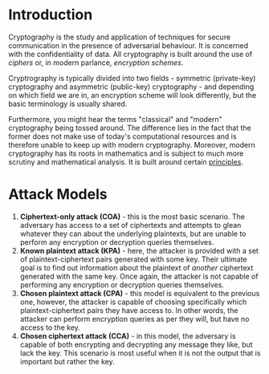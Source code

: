 # Introduction
Cryptography is the study and application of techniques for secure communication in the presence of adversarial behaviour. It is concerned with the confidentiality of data. All cryptography is built around the use of *ciphers* or, in modern parlance, *encryption schemes*. 

Cryptrography is typically divided into two fields - symmetric (private-key) cryptography and asymmetric (public-key) cryptography - and depending on which field we are in, an encryption scheme will look differently, but the basic terminology is usually shared.

Furthermore, you might hear the terms "classical" and "modern" cryptography being tossed around. The difference lies in the fact that the former does not make use of today's computational resources and is therefore unable to keep up with modern cryptography. Moreover, modern cryptography has its roots in mathematics and is subject to much more scrutiny and mathematical analysis. It is built around certain [principles](Principles%20of%20Modern%20Cryptography.md).

# Attack Models
1. **Ciphertext-only attack (COA)** - this is the most basic scenario. The adversary has access to a set of ciphertexts and attempts to glean whatever they can about the underlying plaintexts, but are unable to perform any encryption or decryption queries themselves.
2. **Known plaintext attack (KPA)** - here, the attacker is provided with a set of plaintext-ciphertext pairs generated with some key. Their ultimate goal is to find out information about the plaintext of *another* ciphertext generated with the same key. Once again, the attacker is not capable of performing any encryption or decryption queries themselves.
3. **Chosen plaintext attack (CPA)** - this model is equivalent to the previous one, however, the attacker is capable of choosing specifically which plaintext-ciphertext pairs they have access to. In other words, the attacker can perform encryption queries as per they will, but have no access to the key.
4. **Chosen ciphertext attack (CCA)** - in this model, the adversary is capable of both encrypting and decrypting any message they like, but lack the key. This scenario is most useful when it is not the output that is important but rather the key.